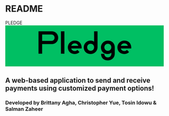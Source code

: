 # README

PLEDGE
![alt text](https://github.com/salmanzaheer/Pledge/blob/main/public/images/pledge_img.png)

## A web-based application to send and receive payments using customized payment options!

### Developed by Brittany Agha, Christopher Yue, Tosin Idowu & Salman Zaheer
